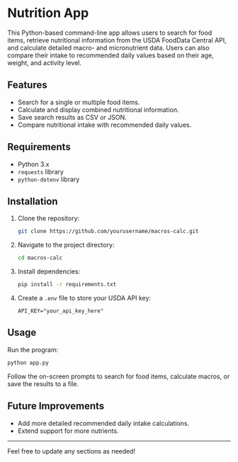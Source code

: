 # Nutrition App

This Python-based command-line app allows users to search for food items, retrieve nutritional information from the USDA FoodData Central API, and calculate detailed macro- and micronutrient data. Users can also compare their intake to recommended daily values based on their age, weight, and activity level.

## Features
- Search for a single or multiple food items.
- Calculate and display combined nutritional information.
- Save search results as CSV or JSON.
- Compare nutritional intake with recommended daily values.

## Requirements
- Python 3.x
- `requests` library
- `python-dotenv` library

## Installation

1. Clone the repository:
   ```bash
   git clone https://github.com/yourusername/macros-calc.git
   ```

2. Navigate to the project directory:
   ```bash
   cd macros-calc
   ```

3. Install dependencies:
   ```bash
   pip install -r requirements.txt
   ```

4. Create a `.env` file to store your USDA API key:
   ```
   API_KEY="your_api_key_here"
   ```

## Usage

Run the program:
```bash
python app.py
```

Follow the on-screen prompts to search for food items, calculate macros, or save the results to a file.

## Future Improvements
- Add more detailed recommended daily intake calculations.
- Extend support for more nutrients.

---

Feel free to update any sections as needed!
